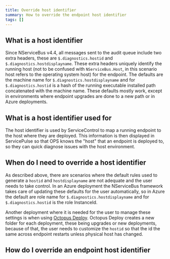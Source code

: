 ```yaml
---
title: Override host identifier
summary: How to override the endpoint host identifier
tags: []
---
```


## What is a host identifier

Since NServiceBus v4.4, all messages sent to the audit queue include two extra headers, these are `$.diagnostics.hostid` and `$.diagnostics.hostdisplayname`.
These extra headers uniquely identify the running host (not to be confused with `NServiceBus.Host`, in this scenario host refers to the operating system host) for the endpoint.
The defaults are the machine name for `$.diagnostics.hostdisplayname` and for `$.diagnostics.hostid` is a hash of the running executable installed path concatenated with the machine name.
These defaults mostly work, except in environments where endpoint upgrades are done to a new path or in Azure deployments.

## What is a host identifier used for

The host identifier is used by ServiceControl to map a running endpoint to the host where they are deployed.
This information is then displayed in ServicePulse so that OPS knows the "host" that an endpoint is deployed to, so they can quick diagnose issues with the host environment.

## When do I need to override a host identifier

As described above, there are scenarios where the default rules used to generate a `hostid` and `hostdisplayname` are not adequate and the user needs to take control.
In an Azure deployment the NServiceBus framework takes care of updating these defaults for the user automatically, so in Azure the default are role name for `$.diagnostics.hostdisplayname` and for `$.diagnostics.hostid` is the role InstanceId.

Another deployment where it is needed for the user to manage these settings is when using [Octopus Deploy](https://octopusdeploy.com/). Octopus Deploy creates a new folder for each deployment, these being upgrades or new deployments, because of that, the user needs to customize the `hostid` so that the id the same across endpoint restarts unless physical host has changed. 

## How do I override an endpoint host identifier

<!-- import HostIdFixer -->


